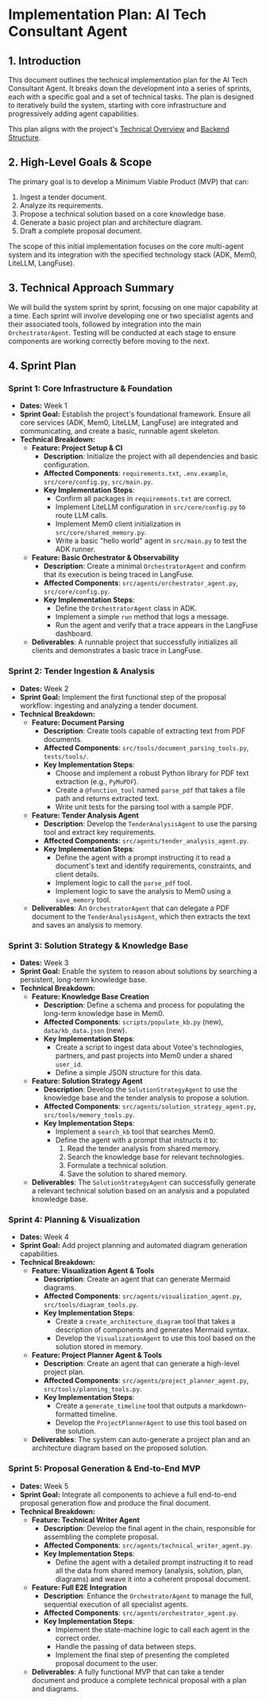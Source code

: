# Implementation Plan: AI Tech Consultant Agent

## 1. Introduction

This document outlines the technical implementation plan for the AI Tech Consultant Agent. It breaks down the development into a series of sprints, each with a specific goal and a set of technical tasks. The plan is designed to iteratively build the system, starting with core infrastructure and progressively adding agent capabilities.

This plan aligns with the project's [Technical Overview](mdc:Technical_Overview.md) and [Backend Structure](mdc:Backend_Structure.md).

## 2. High-Level Goals & Scope

The primary goal is to develop a Minimum Viable Product (MVP) that can:
1.  Ingest a tender document.
2.  Analyze its requirements.
3.  Propose a technical solution based on a core knowledge base.
4.  Generate a basic project plan and architecture diagram.
5.  Draft a complete proposal document.

The scope of this initial implementation focuses on the core multi-agent system and its integration with the specified technology stack (ADK, Mem0, LiteLLM, LangFuse).

## 3. Technical Approach Summary

We will build the system sprint by sprint, focusing on one major capability at a time. Each sprint will involve developing one or two specialist agents and their associated tools, followed by integration into the main `OrchestratorAgent`. Testing will be conducted at each stage to ensure components are working correctly before moving to the next.

## 4. Sprint Plan

### Sprint 1: Core Infrastructure & Foundation

*   **Dates:** Week 1
*   **Sprint Goal:** Establish the project's foundational framework. Ensure all core services (ADK, Mem0, LiteLLM, LangFuse) are integrated and communicating, and create a basic, runnable agent skeleton.
*   **Technical Breakdown:**
    *   **Feature: Project Setup & CI**
        *   **Description**: Initialize the project with all dependencies and basic configuration.
        *   **Affected Components**: `requirements.txt`, `.env.example`, `src/core/config.py`, `src/main.py`.
        *   **Key Implementation Steps**:
            *   Confirm all packages in `requirements.txt` are correct.
            *   Implement LiteLLM configuration in `src/core/config.py` to route LLM calls.
            *   Implement Mem0 client initialization in `src/core/shared_memory.py`.
            *   Write a basic "hello world" agent in `src/main.py` to test the ADK runner.
    *   **Feature: Basic Orchestrator & Observability**
        *   **Description**: Create a minimal `OrchestratorAgent` and confirm that its execution is being traced in LangFuse.
        *   **Affected Components**: `src/agents/orchestrator_agent.py`, `src/core/config.py`.
        *   **Key Implementation Steps**:
            *   Define the `OrchestratorAgent` class in ADK.
            *   Implement a simple `run` method that logs a message.
            *   Run the agent and verify that a trace appears in the LangFuse dashboard.
    *   **Deliverables**: A runnable project that successfully initializes all clients and demonstrates a basic trace in LangFuse.

### Sprint 2: Tender Ingestion & Analysis

*   **Dates:** Week 2
*   **Sprint Goal:** Implement the first functional step of the proposal workflow: ingesting and analyzing a tender document.
*   **Technical Breakdown:**
    *   **Feature: Document Parsing**
        *   **Description**: Create tools capable of extracting text from PDF documents.
        *   **Affected Components**: `src/tools/document_parsing_tools.py`, `tests/tools/`.
        *   **Key Implementation Steps**:
            *   Choose and implement a robust Python library for PDF text extraction (e.g., `PyMuPDF`).
            *   Create a `@function_tool` named `parse_pdf` that takes a file path and returns extracted text.
            *   Write unit tests for the parsing tool with a sample PDF.
    *   **Feature: Tender Analysis Agent**
        *   **Description**: Develop the `TenderAnalysisAgent` to use the parsing tool and extract key requirements.
        *   **Affected Components**: `src/agents/tender_analysis_agent.py`.
        *   **Key Implementation Steps**:
            *   Define the agent with a prompt instructing it to read a document's text and identify requirements, constraints, and client details.
            *   Implement logic to call the `parse_pdf` tool.
            *   Implement logic to save the analysis to Mem0 using a `save_memory` tool.
    *   **Deliverables**: An `OrchestratorAgent` that can delegate a PDF document to the `TenderAnalysisAgent`, which then extracts the text and saves an analysis to memory.

### Sprint 3: Solution Strategy & Knowledge Base

*   **Dates:** Week 3
*   **Sprint Goal:** Enable the system to reason about solutions by searching a persistent, long-term knowledge base.
*   **Technical Breakdown:**
    *   **Feature: Knowledge Base Creation**
        *   **Description**: Define a schema and process for populating the long-term knowledge base in Mem0.
        *   **Affected Components**: `scripts/populate_kb.py` (new), `data/kb_data.json` (new).
        *   **Key Implementation Steps**:
            *   Create a script to ingest data about Votee's technologies, partners, and past projects into Mem0 under a shared `user_id`.
            *   Define a simple JSON structure for this data.
    *   **Feature: Solution Strategy Agent**
        *   **Description**: Develop the `SolutionStrategyAgent` to use the knowledge base and the tender analysis to propose a solution.
        *   **Affected Components**: `src/agents/solution_strategy_agent.py`, `src/tools/memory_tools.py`.
        *   **Key Implementation Steps**:
            *   Implement a `search_kb` tool that searches Mem0.
            *   Define the agent with a prompt that instructs it to:
                1.  Read the tender analysis from shared memory.
                2.  Search the knowledge base for relevant technologies.
                3.  Formulate a technical solution.
                4.  Save the solution to shared memory.
    *   **Deliverables**: The `SolutionStrategyAgent` can successfully generate a relevant technical solution based on an analysis and a populated knowledge base.

### Sprint 4: Planning & Visualization

*   **Dates:** Week 4
*   **Sprint Goal:** Add project planning and automated diagram generation capabilities.
*   **Technical Breakdown:**
    *   **Feature: Visualization Agent & Tools**
        *   **Description**: Create an agent that can generate Mermaid diagrams.
        *   **Affected Components**: `src/agents/visualization_agent.py`, `src/tools/diagram_tools.py`.
        *   **Key Implementation Steps**:
            *   Create a `create_architecture_diagram` tool that takes a description of components and generates Mermaid syntax.
            *   Develop the `VisualizationAgent` to use this tool based on the solution stored in memory.
    *   **Feature: Project Planner Agent & Tools**
        *   **Description**: Create an agent that can generate a high-level project plan.
        *   **Affected Components**: `src/agents/project_planner_agent.py`, `src/tools/planning_tools.py`.
        *   **Key Implementation Steps**:
            *   Create a `generate_timeline` tool that outputs a markdown-formatted timeline.
            *   Develop the `ProjectPlannerAgent` to use this tool based on the solution.
    *   **Deliverables**: The system can auto-generate a project plan and an architecture diagram based on the proposed solution.

### Sprint 5: Proposal Generation & End-to-End MVP

*   **Dates:** Week 5
*   **Sprint Goal:** Integrate all components to achieve a full end-to-end proposal generation flow and produce the final document.
*   **Technical Breakdown:**
    *   **Feature: Technical Writer Agent**
        *   **Description**: Develop the final agent in the chain, responsible for assembling the complete proposal.
        *   **Affected Components**: `src/agents/technical_writer_agent.py`.
        *   **Key Implementation Steps**:
            *   Define the agent with a detailed prompt instructing it to read all the data from shared memory (analysis, solution, plan, diagrams) and weave it into a coherent proposal document.
    *   **Feature: Full E2E Integration**
        *   **Description**: Enhance the `OrchestratorAgent` to manage the full, sequential execution of all specialist agents.
        *   **Affected Components**: `src/agents/orchestrator_agent.py`.
        *   **Key Implementation Steps**:
            *   Implement the state-machine logic to call each agent in the correct order.
            *   Handle the passing of data between steps.
            *   Implement the final step of presenting the completed proposal document to the user.
    *   **Deliverables**: A fully functional MVP that can take a tender document and produce a complete technical proposal with a plan and diagrams. 